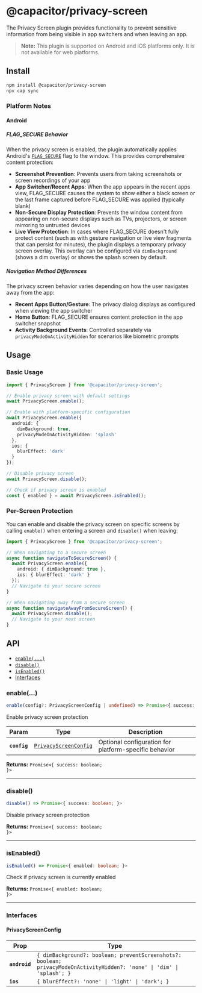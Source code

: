 # @capacitor/privacy-screen

The Privacy Screen plugin provides functionality to prevent sensitive information from being visible in app switchers and when leaving an app.

> **Note:** This plugin is supported on Android and iOS platforms only. It is not available for web platforms.

## Install

```bash
npm install @capacitor/privacy-screen
npx cap sync
```

### Platform Notes

#### Android

##### FLAG_SECURE Behavior
When the privacy screen is enabled, the plugin automatically applies Android's [`FLAG_SECURE`](https://developer.android.com/reference/android/view/WindowManager.LayoutParams#FLAG_SECURE) flag to the window. This provides comprehensive content protection:

- **Screenshot Prevention**: Prevents users from taking screenshots or screen recordings of your app
- **App Switcher/Recent Apps**: When the app appears in the recent apps view, FLAG_SECURE causes the system to show either a black screen or the last frame captured before FLAG_SECURE was applied (typically blank)
- **Non-Secure Display Protection**: Prevents the window content from appearing on non-secure displays such as TVs, projectors, or screen mirroring to untrusted devices
- **Live View Protection**: In cases where FLAG_SECURE doesn't fully protect content (such as with gesture navigation or live view fragments that can persist for minutes), the plugin displays a temporary privacy screen overlay. This overlay can be configured via `dimBackground` (shows a dim overlay) or shows the splash screen by default.

##### Navigation Method Differences
The privacy screen behavior varies depending on how the user navigates away from the app:
- **Recent Apps Button/Gesture**: The privacy dialog displays as configured when viewing the app switcher
- **Home Button**: FLAG_SECURE ensures content protection in the app switcher snapshot
- **Activity Background Events**: Controlled separately via `privacyModeOnActivityHidden` for scenarios like biometric prompts

## Usage

### Basic Usage

```typescript
import { PrivacyScreen } from '@capacitor/privacy-screen';

// Enable privacy screen with default settings
await PrivacyScreen.enable();

// Enable with platform-specific configuration
await PrivacyScreen.enable({
  android: {
    dimBackground: true,
    privacyModeOnActivityHidden: 'splash'
  },
  ios: {
    blurEffect: 'dark'
  }
});

// Disable privacy screen
await PrivacyScreen.disable();

// Check if privacy screen is enabled
const { enabled } = await PrivacyScreen.isEnabled();
```

### Per-Screen Protection

You can enable and disable the privacy screen on specific screens by calling `enable()` when entering a screen and `disable()` when leaving:

```typescript
import { PrivacyScreen } from '@capacitor/privacy-screen';

// When navigating to a secure screen
async function navigateToSecureScreen() {
  await PrivacyScreen.enable({
    android: { dimBackground: true },
    ios: { blurEffect: 'dark' }
  });
  // Navigate to your secure screen
}

// When navigating away from a secure screen
async function navigateAwayFromSecureScreen() {
  await PrivacyScreen.disable();
  // Navigate to your next screen
}
```

## API

<docgen-index>

* [`enable(...)`](#enable)
* [`disable()`](#disable)
* [`isEnabled()`](#isenabled)
* [Interfaces](#interfaces)

</docgen-index>

<docgen-api>
<!--Update the source file JSDoc comments and rerun docgen to update the docs below-->

### enable(...)

```typescript
enable(config?: PrivacyScreenConfig | undefined) => Promise<{ success: boolean; }>
```

Enable privacy screen protection

| Param        | Type                                                                | Description                                           |
| ------------ | ------------------------------------------------------------------- | ----------------------------------------------------- |
| **`config`** | <code><a href="#privacyscreenconfig">PrivacyScreenConfig</a></code> | Optional configuration for platform-specific behavior |

**Returns:** <code>Promise&lt;{ success: boolean; }&gt;</code>

--------------------


### disable()

```typescript
disable() => Promise<{ success: boolean; }>
```

Disable privacy screen protection

**Returns:** <code>Promise&lt;{ success: boolean; }&gt;</code>

--------------------


### isEnabled()

```typescript
isEnabled() => Promise<{ enabled: boolean; }>
```

Check if privacy screen is currently enabled

**Returns:** <code>Promise&lt;{ enabled: boolean; }&gt;</code>

--------------------


### Interfaces


#### PrivacyScreenConfig

| Prop          | Type                                                                                                                               |
| ------------- | ---------------------------------------------------------------------------------------------------------------------------------- |
| **`android`** | <code>{ dimBackground?: boolean; preventScreenshots?: boolean; privacyModeOnActivityHidden?: 'none' \| 'dim' \| 'splash'; }</code> |
| **`ios`**     | <code>{ blurEffect?: 'none' \| 'light' \| 'dark'; }</code>                                                                         |

</docgen-api>
